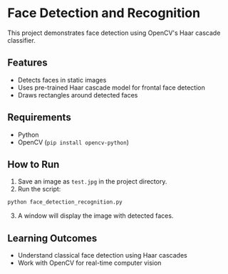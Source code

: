 # Face Detection and Recognition

This project demonstrates face detection using OpenCV's Haar cascade classifier.

## Features

- Detects faces in static images
- Uses pre-trained Haar cascade model for frontal face detection
- Draws rectangles around detected faces

## Requirements

- Python
- OpenCV (`pip install opencv-python`)

## How to Run

1. Save an image as `test.jpg` in the project directory.
2. Run the script:

```bash
python face_detection_recognition.py
```

3. A window will display the image with detected faces.

## Learning Outcomes

- Understand classical face detection using Haar cascades
- Work with OpenCV for real-time computer vision
